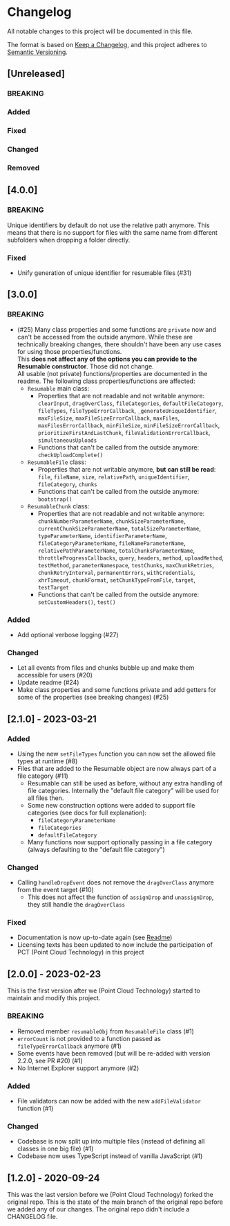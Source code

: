 # Changelog
All notable changes to this project will be documented in this file.

The format is based on [Keep a Changelog](https://keepachangelog.com/en/1.1.0/),
and this project adheres to [Semantic Versioning](https://semver.org/spec/v2.0.0.html).

## [Unreleased]
### BREAKING

### Added

### Fixed

### Changed

### Removed

## [4.0.0]
### BREAKING
Unique identifiers by default do not use the relative path anymore. This means that there is no support for files with the same name from different subfolders when dropping a folder directly.
### Fixed
* Unify generation of unique identifier for resumable files (#31)

## [3.0.0]
### BREAKING
* (#25) Many class properties and some functions are `private` now and can't be accessed from the outside anymore. While these are technically breaking changes, there shouldn't have been any use cases for using those properties/functions.  
This **does not affect any of the options you can provide to the Resumable constructor**. Those did not change.  
All usable (not private) functions/properties are documented in the readme.
  The following class properties/functions are affected:
  * `Resumable` main class:
    * Properties that are not readable and not writable anymore:  
    `clearInput`, `dragOverClass`, `fileCategories`, `defaultFileCategory`, `fileTypes`, `fileTypeErrorCallback`, `_generateUniqueIdentifier`, `maxFileSize`, `maxFileSizeErrorCallback`, `maxFiles`, `maxFilesErrorCallback`, `minFileSize`, `minFileSizeErrorCallback`, `prioritizeFirstAndLastChunk`, `fileValidationErrorCallback`, `simultaneousUploads`
    * Functions that can't be called from the outside anymore:  
      `checkUploadComplete()`
  * `ResumableFile` class:
    * Properties that are not writable anymore, **but can still be read**:  
      `file`, `fileName`, `size`, `relativePath`, `uniqueIdentifier`, `fileCategory`, `chunks`
    * Functions that can't be called from the outside anymore:  
      `bootstrap()`
  * `ResumableChunk` class:
    * Properties that are not readable and not writable anymore:  
      `chunkNumberParameterName`, `chunkSizeParameterName`, `currentChunkSizeParameterName`, `totalSizeParameterName`, `typeParameterName`, `identifierParameterName`, `fileCategoryParameterName`, `fileNameParameterName`, `relativePathParameterName`, `totalChunksParameterName`, `throttleProgressCallbacks`, `query`, `headers`, `method`, `uploadMethod`, `testMethod`, `parameterNamespace`, `testChunks`, `maxChunkRetries`, `chunkRetryInterval`, `permanentErrors`, `withCredentials`, `xhrTimeout`, `chunkFormat`, `setChunkTypeFromFile`, `target`, `testTarget`
    * Functions that can't be called from the outside anymore:  
      `setCustomHeaders()`, `test()`
### Added
* Add optional verbose logging (#27)

### Changed
* Let all events from files and chunks bubble up and make them accessible for users (#20)
* Update readme (#24)
* Make class properties and some functions private and add getters for some of the properties (see breaking changes) (#25)

## [2.1.0] - 2023-03-21
### Added
* Using the new `setFileTypes` function you can now set the allowed file types at runtime (#8)
* Files that are added to the Resumable object are now always part of a file category (#11)
  * Resumable can still be used as before, without any extra handling of file categories. Internally the "default file category" will be used for all files then.
  * Some new construction options were added to support file categories (see docs for full explanation):
    * `fileCategoryParameterName`
    * `fileCategories`
    * `defaultFileCategory`
  * Many functions now support optionally passing in a file category (always defaulting to the "default file category")

### Changed
* Calling `handleDropEvent` does not remove the `dragOverClass` anymore from the event target (#10)
  * This does not affect the function of `assignDrop` and `unassignDrop`, they still handle the `dragOverClass`

### Fixed
* Documentation is now up-to-date again (see [Readme](README.md))
* Licensing texts has been updated to now include the participation of PCT (Point Cloud Technology) in this project

## [2.0.0] - 2023-02-23
This is the first version after we (Point Cloud Technology) started to maintain and modify this project.

### BREAKING
* Removed member `resumableObj` from `ResumableFile` class (#1)
* `errorCount` is not provided to a function passed as `fileTypeErrorCallback` anymore (#1)
* Some events have been removed (but will be re-added with version 2.2.0, see PR #20) (#1)
* No Internet Explorer support anymore (#2)

### Added
* File validators can now be added with the new `addFileValidator` function (#1)

### Changed
* Codebase is now split up into multiple files (instead of defining all classes in one big file) (#1)
* Codebase now uses TypeScript instead of vanilla JavaScript (#1)

## [1.2.0] - 2020-09-24
This was the last version before we (Point Cloud Technology) forked the original repo.
This is the state of the main branch of the original repo before we added any of our changes.
The original repo didn't include a CHANGELOG file.